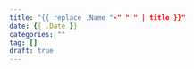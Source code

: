 ```yaml
---
title: "{{ replace .Name "-" " " | title }}"
date: {{ .Date }}
categories: ""
tag: []
draft: true
---
```


